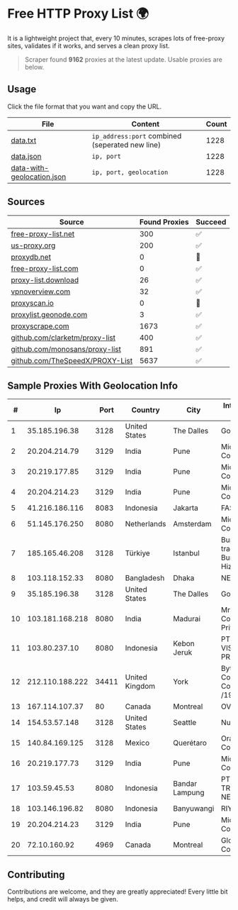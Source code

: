 
# Free HTTP Proxy List 🌍

It is a lightweight project that, every 10 minutes, scrapes lots of free-proxy sites, validates if it works, and serves a clean proxy list.


> Scraper found **9162** proxies at the latest update. Usable proxies are below.

## Usage

Click the file format that you want and copy the URL.


|File|Content|Count|
|----|-------|-----|
|[data.txt](https://raw.githubusercontent.com/themiralay/Proxy-List-World/master/data.txt)|`ip_address:port` combined (seperated new line)|1228|
|[data.json](https://raw.githubusercontent.com/themiralay/Proxy-List-World/master/data.json)|`ip, port`|1228|
|[data-with-geolocation.json](https://raw.githubusercontent.com/themiralay/Proxy-List-World/master/data-with-geolocation.json)|`ip, port, geolocation`|1228|

## Sources

|Source|Found Proxies|Succeed|
|------|-------------|-------|
|[free-proxy-list.net](https://free-proxy-list.net)|300|✅|
|[us-proxy.org](https://www.us-proxy.org)|200|✅|
|[proxydb.net](http://proxydb.net)|0|🚫|
|[free-proxy-list.com](https://free-proxy-list.com/?page=&port=&type%5B%5D=http&type%5B%5D=https&up_time=0&search=Search)|0|✅|
|[proxy-list.download](https://www.proxy-list.download/HTTP)|26|✅|
|[vpnoverview.com](https://vpnoverview.com/privacy/anonymous-browsing/free-proxy-servers)|32|✅|
|[proxyscan.io](https://www.proxyscan.io)|0|🚫|
|[proxylist.geonode.com](https://proxylist.geonode.com/api/proxy-list?limit=300&page=1&sort_by=lastChecked&sort_type=desc&protocols=http,https)|3|✅|
|[proxyscrape.com](https://api.proxyscrape.com/v2/?request=displayproxies&protocol=http&timeout=10000&country=all&ssl=all&anonymity=all)|1673|✅|
|[github.com/clarketm/proxy-list](https://raw.githubusercontent.com/clarketm/proxy-list/master/proxy-list-raw.txt)|400|✅|
|[github.com/monosans/proxy-list](https://raw.githubusercontent.com/monosans/proxy-list/main/proxies/http.txt)|891|✅|
|[github.com/TheSpeedX/PROXY-List](https://raw.githubusercontent.com/TheSpeedX/PROXY-List/master/http.txt)|5637|✅|


## Sample Proxies With Geolocation Info

|#|Ip|Port|Country|City|Internet Service Provider|
|-|--|----|-------|----|-------------------------|
|1|35.185.196.38|3128|United States|The Dalles|Google LLC|
|2|20.204.214.79|3129|India|Pune|Microsoft Corporation|
|3|20.219.177.85|3129|India|Pune|Microsoft Corporation|
|4|20.204.214.23|3129|India|Pune|Microsoft Corporation|
|5|41.216.186.116|8083|Indonesia|Jakarta|FASTHOSTING|
|6|51.145.176.250|8080|Netherlands|Amsterdam|Microsoft Corporation|
|7|185.165.46.208|3128|Türkiye|Istanbul|Burak Buylu trading as BurtiNET Internet Hizmetleri|
|8|103.118.152.33|8080|Bangladesh|Dhaka|NEXTGENONLINE|
|9|35.185.196.38|3128|United States|The Dalles|Google LLC|
|10|103.181.168.218|8080|India|Madurai|Mrkr Communications Private Limited|
|11|103.80.237.10|8080|Indonesia|Kebon Jeruk|PT MITRA VISIONER PRATAMA|
|12|212.110.188.222|34411|United Kingdom|York|Bytemark Computer Consulting Ltd /19|
|13|167.114.107.37|80|Canada|Montreal|OVH SAS|
|14|154.53.57.148|3128|United States|Seattle|Nubes, LLC|
|15|140.84.169.125|3128|Mexico|Querétaro|Oracle Corporation|
|16|20.219.177.73|3129|India|Pune|Microsoft Corporation|
|17|103.59.45.53|8080|Indonesia|Bandar Lampung|PT INDONESIA TRANS NETWORK|
|18|103.146.196.82|8080|Indonesia|Banyuwangi|RIYADNETWORK|
|19|20.204.214.23|3129|India|Pune|Microsoft Corporation|
|20|72.10.160.92|4969|Canada|Montreal|GloboTech Communications|



## Contributing

Contributions are welcome, and they are greatly appreciated! Every
little bit helps, and credit will always be given.


